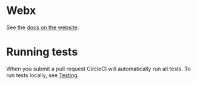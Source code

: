 # Webx

See the [docs on the website](Screenshots/1.png).

# Running tests

When you submit a pull request CircleCI will automatically run all tests. To run tests locally, see [Testing](https://facebook.github.io/react-native/docs/testing.html).